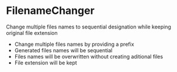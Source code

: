 # FilenameChanger
Change multiple files names to sequential designation while keeping original file extension

- Change multiple files names by providing a prefix
- Generated files names will be sequential
- Files names will be overwritten without creating aditional files
- File extension will be kept
